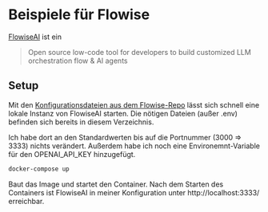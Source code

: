# Beispiele für Flowise

[FlowiseAI](https://flowiseai.com/) ist ein

> Open source low-code tool for developers to build customized LLM orchestration flow & AI agents

## Setup

Mit den [Konfigurationsdateien aus dem Flowise-Repo](https://github.com/FlowiseAI/Flowise/tree/main/docker) lässt sich schnell eine lokale Instanz von FlowiseAI starten. Die nötigen Dateien (außer .env) befinden sich bereits in diesem Verzeichnis. 

Ich habe dort an den Standardwerten bis auf die Portnummer (3000 => 3333) nichts verändert. Außerdem habe ich noch eine Environemnt-Variable für den OPENAI_API_KEY hinzugefügt.

```bash
docker-compose up
```

Baut das Image und startet den Container. Nach dem Starten des Containers ist FlowiseAI in meiner Konfiguration unter http://localhost:3333/ erreichbar. 